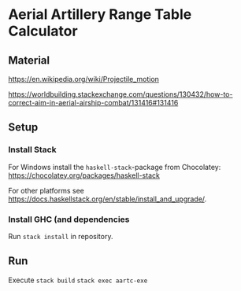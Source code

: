 # Aerial Artillery Range Table Calculator

## Material

<https://en.wikipedia.org/wiki/Projectile_motion>

<https://worldbuilding.stackexchange.com/questions/130432/how-to-correct-aim-in-aerial-airship-combat/131416#131416>

## Setup

### Install Stack

For Windows install the `haskell-stack`-package from Chocolatey: https://chocolatey.org/packages/haskell-stack

For other platforms see <https://docs.haskellstack.org/en/stable/install_and_upgrade/>.

### Install GHC (and dependencies

Run `stack install` in repository.

## Run

Execute `stack build` `stack exec aartc-exe`

